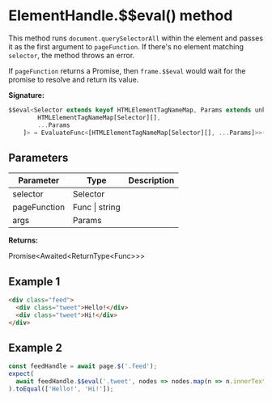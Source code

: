 # ElementHandle.$$eval() method

This method runs `document.querySelectorAll` within the element and passes it as the first argument to `pageFunction`. If there's no element matching `selector`, the method throws an error.

If `pageFunction` returns a Promise, then `frame.$$eval` would wait for the promise to resolve and return its value.

**Signature:**

```typescript
$$eval<Selector extends keyof HTMLElementTagNameMap, Params extends unknown[], Func extends EvaluateFunc<[
        HTMLElementTagNameMap[Selector][],
        ...Params
    ]> = EvaluateFunc<[HTMLElementTagNameMap[Selector][], ...Params]>>(selector: Selector, pageFunction: Func | string, ...args: Params): Promise<Awaited<ReturnType<Func>>>;
```

## Parameters

| Parameter    | Type           | Description |
| ------------ | -------------- | ----------- |
| selector     | Selector       |             |
| pageFunction | Func \| string |             |
| args         | Params         |             |

**Returns:**

Promise&lt;Awaited&lt;ReturnType&lt;Func&gt;&gt;&gt;

## Example 1

```html
<div class="feed">
  <div class="tweet">Hello!</div>
  <div class="tweet">Hi!</div>
</div>
```

## Example 2

```js
const feedHandle = await page.$('.feed');
expect(
  await feedHandle.$$eval('.tweet', nodes => nodes.map(n => n.innerText))
).toEqual(['Hello!', 'Hi!']);
```
